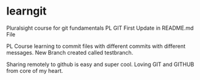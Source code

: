 # learngit
Pluralsight course for git fundamentals
PL GIT First Update in README.md File

PL Course learning to commit files with different commits with different messages.
New Branch created called testbranch.

Sharing remotely to github is easy and super cool. Loving GIT and GITHUB from core of my heart.
